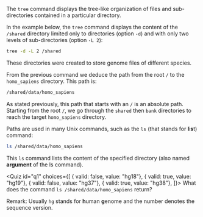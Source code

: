 <script> 
import Quiz from "$components/Quiz.svelte"; 
</script>

The `tree` command displays the tree-like organization of files and sub-directories contained in a particular directory.

In the example below, the `tree` command displays the content of the `/shared` directory limited only to directories (option `-d`) and with only two levels of sub-directories (option `-L 2`):

```bash
tree -d -L 2 /shared
```

These directories were created to store genome files of different species.

From the previous command we deduce the path from the root `/` to the `homo_sapiens` directory. This path is:

```bash
/shared/data/homo_sapiens
```

As stated previously, this path that starts with an `/` is an absolute path. Starting from the root `/`, we go through the `shared` then `bank` directories to reach the target `homo_sapiens` directory.

Paths are used in many Unix commands, such as the `ls` (that stands for **l**i**s**t) command:

```bash
ls /shared/data/homo_sapiens
```

This `ls` command lists the content of the specified directory (also named **argument** of the ls command).

<Quiz id="q1" choices={[
{ valid: false, value: "hg18"},
{ valid: true, value: "hg19"},
{ valid: false, value: "hg37"},
{ valid: true, value: "hg38"},
]}>
<span slot="prompt">
What does the command `ls /shared/data/homo_sapiens` return?
</span>
</Quiz>

Remark: Usually `hg` stands for **h**uman **g**enome and the number denotes the sequence version.
